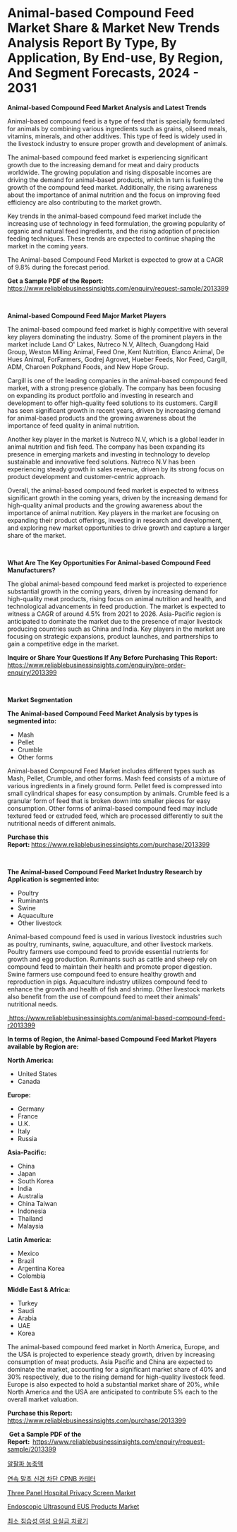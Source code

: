 <p><h1>Animal-based Compound Feed Market Share & Market New Trends Analysis Report By Type, By Application, By End-use, By Region, And Segment Forecasts, 2024 - 2031</h1></p><p><strong>Animal-based Compound Feed Market Analysis and Latest Trends</strong></p>
<p><p>Animal-based compound feed is a type of feed that is specially formulated for animals by combining various ingredients such as grains, oilseed meals, vitamins, minerals, and other additives. This type of feed is widely used in the livestock industry to ensure proper growth and development of animals.</p><p>The animal-based compound feed market is experiencing significant growth due to the increasing demand for meat and dairy products worldwide. The growing population and rising disposable incomes are driving the demand for animal-based products, which in turn is fueling the growth of the compound feed market. Additionally, the rising awareness about the importance of animal nutrition and the focus on improving feed efficiency are also contributing to the market growth.</p><p>Key trends in the animal-based compound feed market include the increasing use of technology in feed formulation, the growing popularity of organic and natural feed ingredients, and the rising adoption of precision feeding techniques. These trends are expected to continue shaping the market in the coming years.</p><p>The Animal-based Compound Feed Market is expected to grow at a CAGR of 9.8% during the forecast period.</p></p>
<p><strong>Get a Sample PDF of the Report:&nbsp;</strong> <a href="https://www.reliablebusinessinsights.com/enquiry/request-sample/2013399">https://www.reliablebusinessinsights.com/enquiry/request-sample/2013399</a></p>
<p>&nbsp;</p>
<p><strong>Animal-based Compound Feed Major Market Players</strong></p>
<p><p>The animal-based compound feed market is highly competitive with several key players dominating the industry. Some of the prominent players in the market include Land O' Lakes, Nutreco N.V, Alltech, Guangdong Haid Group, Weston Milling Animal, Feed One, Kent Nutrition, Elanco Animal, De Hues Animal, ForFarmers, Godrej Agrovet, Hueber Feeds, Nor Feed, Cargill, ADM, Charoen Pokphand Foods, and New Hope Group.</p><p>Cargill is one of the leading companies in the animal-based compound feed market, with a strong presence globally. The company has been focusing on expanding its product portfolio and investing in research and development to offer high-quality feed solutions to its customers. Cargill has seen significant growth in recent years, driven by increasing demand for animal-based products and the growing awareness about the importance of feed quality in animal nutrition.</p><p>Another key player in the market is Nutreco N.V, which is a global leader in animal nutrition and fish feed. The company has been expanding its presence in emerging markets and investing in technology to develop sustainable and innovative feed solutions. Nutreco N.V has been experiencing steady growth in sales revenue, driven by its strong focus on product development and customer-centric approach.</p><p>Overall, the animal-based compound feed market is expected to witness significant growth in the coming years, driven by the increasing demand for high-quality animal products and the growing awareness about the importance of animal nutrition. Key players in the market are focusing on expanding their product offerings, investing in research and development, and exploring new market opportunities to drive growth and capture a larger share of the market.</p></p>
<p>&nbsp;</p>
<p><strong>What Are The Key Opportunities For Animal-based Compound Feed Manufacturers?</strong></p>
<p><p>The global animal-based compound feed market is projected to experience substantial growth in the coming years, driven by increasing demand for high-quality meat products, rising focus on animal nutrition and health, and technological advancements in feed production. The market is expected to witness a CAGR of around 4.5% from 2021 to 2026. Asia-Pacific region is anticipated to dominate the market due to the presence of major livestock producing countries such as China and India. Key players in the market are focusing on strategic expansions, product launches, and partnerships to gain a competitive edge in the market.</p></p>
<p><strong>Inquire or Share Your Questions If Any Before Purchasing This Report:</strong> <a href="https://www.reliablebusinessinsights.com/enquiry/pre-order-enquiry/2013399">https://www.reliablebusinessinsights.com/enquiry/pre-order-enquiry/2013399</a></p>
<p>&nbsp;</p>
<p><strong>Market Segmentation</strong></p>
<p><strong>The Animal-based Compound Feed Market Analysis by types is segmented into:</strong></p>
<p><ul><li>Mash</li><li>Pellet</li><li>Crumble</li><li>Other forms</li></ul></p>
<p><p>Animal-based Compound Feed Market includes different types such as Mash, Pellet, Crumble, and other forms. Mash feed consists of a mixture of various ingredients in a finely ground form. Pellet feed is compressed into small cylindrical shapes for easy consumption by animals. Crumble feed is a granular form of feed that is broken down into smaller pieces for easy consumption. Other forms of animal-based compound feed may include textured feed or extruded feed, which are processed differently to suit the nutritional needs of different animals.</p></p>
<p><strong>Purchase this Report:&nbsp;</strong><a href="https://www.reliablebusinessinsights.com/purchase/2013399">https://www.reliablebusinessinsights.com/purchase/2013399</a></p>
<p>&nbsp;</p>
<p><strong>The Animal-based Compound Feed Market Industry Research by Application is segmented into:</strong></p>
<p><ul><li>Poultry</li><li>Ruminants</li><li>Swine</li><li>Aquaculture</li><li>Other livestock</li></ul></p>
<p><p>Animal-based compound feed is used in various livestock industries such as poultry, ruminants, swine, aquaculture, and other livestock markets. Poultry farmers use compound feed to provide essential nutrients for growth and egg production. Ruminants such as cattle and sheep rely on compound feed to maintain their health and promote proper digestion. Swine farmers use compound feed to ensure healthy growth and reproduction in pigs. Aquaculture industry utilizes compound feed to enhance the growth and health of fish and shrimp. Other livestock markets also benefit from the use of compound feed to meet their animals' nutritional needs.</p></p>
<p><a href="https://www.reliablebusinessinsights.com/animal-based-compound-feed-r2013399">&nbsp;https://www.reliablebusinessinsights.com/animal-based-compound-feed-r2013399</a></p>
<p><strong>In terms of Region, the Animal-based Compound Feed Market Players available by Region are:</strong></p>
<p>
    <p> <strong> North America: </strong>
        <ul>
            <li>United States</li>
            <li>Canada</li>
        </ul>
        </p> 
    <p> <strong> Europe: </strong>
        <ul>
            <li>Germany</li>
            <li>France</li>
            <li>U.K.</li>
            <li>Italy</li>
            <li>Russia</li>
        </ul>
        </p> 
    <p> <strong> Asia-Pacific: </strong>
        <ul>
            <li>China</li>
            <li>Japan</li>
            <li>South Korea</li>
            <li>India</li>
            <li>Australia</li>
            <li>China Taiwan</li>
            <li>Indonesia</li>
            <li>Thailand</li>
            <li>Malaysia</li>
        </ul>
        </p> 
    <p> <strong> Latin America: </strong>
        <ul>
            <li>Mexico</li>
            <li>Brazil</li>
            <li>Argentina Korea</li>
            <li>Colombia</li>
        </ul>
        </p> 
    <p> <strong> Middle East & Africa: </strong>
        <ul>
            <li>Turkey</li>
            <li>Saudi</li>
            <li>Arabia</li>
            <li>UAE</li>
            <li>Korea</li>
        </ul>
    </p>
    </p>
<p><p>The animal-based compound feed market in North America, Europe, and the USA is projected to experience steady growth, driven by increasing consumption of meat products. Asia Pacific and China are expected to dominate the market, accounting for a significant market share of 40% and 30% respectively, due to the rising demand for high-quality livestock feed. Europe is also expected to hold a substantial market share of 20%, while North America and the USA are anticipated to contribute 5% each to the overall market valuation.</p></p>
<p><strong>Purchase this Report: </strong><a href="https://www.reliablebusinessinsights.com/purchase/2013399">https://www.reliablebusinessinsights.com/purchase/2013399</a></p>
<p>&nbsp;<strong>Get a Sample PDF of the Report:&nbsp;&nbsp;</strong><a href="https://www.reliablebusinessinsights.com/enquiry/request-sample/2013399">https://www.reliablebusinessinsights.com/enquiry/request-sample/2013399</a></p>
<p><strong></strong></p>
<p><p><a href="https://medium.com/@danykakilback/2024%EB%85%84%EB%B6%80%ED%84%B0-2031%EB%85%84%EA%B9%8C%EC%A7%80-%EC%9D%98-%EC%97%B0%ED%8F%89%EA%B7%A0-%EC%84%B1%EC%9E%A5%EB%A5%A0%EB%A1%9C-%ED%99%95%EB%8C%80%EB%90%98%EA%B3%A0-%EC%9E%88%EB%8A%94-%EC%95%8C%ED%8C%94%ED%8C%8C-%EB%86%8D%EC%B6%95%EC%95%A1-%EC%8B%9C%EC%9E%A5-%EA%B7%9C%EB%AA%A8%EC%97%90-%EB%8C%80%ED%95%9C-%ED%86%B5%EC%B0%B0%EB%A0%A5-527897f220da">알팔파 농축액</a></p><p><a href="https://github.com/xvz497517413/Market-Research-Report-List-2/blob/main/3816277127135.md">연속 말초 신경 차단 CPNB 카테터</a></p><p><a href="https://github.com/jodemen/Market-Research-Report-List-3/blob/main/three-panel-hospital-privacy-screen-market.md">Three Panel Hospital Privacy Screen Market</a></p><p><a href="https://github.com/RyleeBauch2023/Market-Research-Report-List-1/blob/main/endoscopic-ultrasound-eus-products-market.md">Endoscopic Ultrasound EUS Products Market</a></p><p><a href="https://github.com/vskv4779xr1/Market-Research-Report-List-2/blob/main/4443332127136.md">최소 침습성 여성 요실금 치료기</a></p></p>